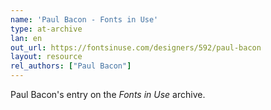 ```yaml
---
name: 'Paul Bacon - Fonts in Use'
type: at-archive
lan: en
out_url: https://fontsinuse.com/designers/592/paul-bacon
layout: resource
rel_authors: ["Paul Bacon"]
---
```

 Paul Bacon's entry on the <cite>Fonts in Use</cite> archive.
